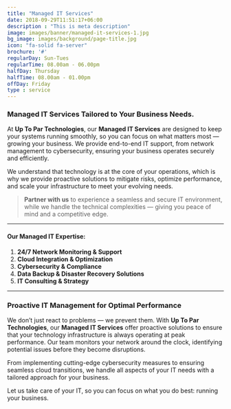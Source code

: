 ```yaml
---
title: "Managed IT Services"
date: 2018-09-29T11:51:17+06:00
description : "This is meta description"
image: images/banner/managed-it-services-1.jpg
bg_image: images/background/page-title.jpg
icon: "fa-solid fa-server"
brochure: '#'
regularDay: Sun-Tues
regularTime: 08.00am - 06.00pm
halfDay: Thursday
halfTime: 08.00am - 01.00pm
offDay: Friday
type : service
---
```


### Managed IT Services Tailored to Your Business Needs.

At **Up To Par Technologies**, our **Managed IT Services** are designed to keep your systems running smoothly, so you can focus on what matters most — growing your business. We provide end-to-end IT support, from network management to cybersecurity, ensuring your business operates securely and efficiently.

We understand that technology is at the core of your operations, which is why we provide proactive solutions to mitigate risks, optimize performance, and scale your infrastructure to meet your evolving needs.

> **Partner with us** to experience a seamless and secure IT environment, while we handle the technical complexities — giving you peace of mind and a competitive edge.

---

#### Our Managed IT Expertise:

1. **24/7 Network Monitoring & Support**  
2. **Cloud Integration & Optimization**  
3. **Cybersecurity & Compliance**  
4. **Data Backup & Disaster Recovery Solutions**  
5. **IT Consulting & Strategy**

---

### Proactive IT Management for Optimal Performance

We don’t just react to problems — we prevent them. With **Up To Par Technologies**, our **Managed IT Services** offer proactive solutions to ensure that your technology infrastructure is always operating at peak performance. Our team monitors your network around the clock, identifying potential issues before they become disruptions.

From implementing cutting-edge cybersecurity measures to ensuring seamless cloud transitions, we handle all aspects of your IT needs with a tailored approach for your business.

Let us take care of your IT, so you can focus on what you do best: running your business.